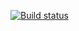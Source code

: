 [![Build status](https://build.appcenter.ms/v0.1/apps/709972d0-be04-442b-9c85-6083bfea3194/branches/dev/badge)](https://appcenter.ms)
